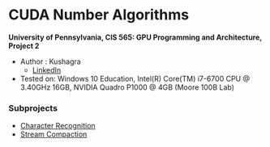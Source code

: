 CUDA Number Algorithms
======================

**University of Pennsylvania, CIS 565: GPU Programming and Architecture, Project 2**

* Author : Kushagra
  - [LinkedIn](https://www.linkedin.com/in/kushagragoel/)
* Tested on:  Windows 10 Education, Intel(R) Core(TM) i7-6700 CPU @ 3.40GHz 16GB, NVIDIA Quadro P1000 @ 4GB (Moore 100B Lab)

### Subprojects
* [Character Recognition](https://github.com/Kushagra-Goel/Project2-Number-Algorithms/blob/master/Project2-Character-Recognition/README.md)
* [Stream Compaction](https://github.com/Kushagra-Goel/Project2-Number-Algorithms/blob/master/Project2-Stream-Compaction/README.md)



